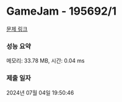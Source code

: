 # GameJam - 195692/1 

[문제 링크](https://level.goorm.io/exam/195692/gamejam/quiz/1) 

### 성능 요약

메모리: 33.78 MB, 시간: 0.04 ms

### 제출 일자

2024년 07월 04일 19:50:46

